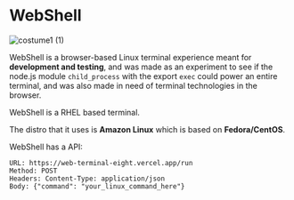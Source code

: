 
# WebShell
![costume1 (1)](https://github.com/user-attachments/assets/e694a042-cc9e-426b-a6b2-596b2314f7ce)

WebShell is a browser-based Linux terminal experience meant for **development and testing**, and was made as an experiment to see if the node.js module `child_process` with the export `exec` could power an entire terminal, and was also made in need of terminal technologies in the browser.


WebShell is a RHEL based terminal.

The distro that it uses is **Amazon Linux** which is based on **Fedora/CentOS**.

WebShell has a API:
```http
URL: https://web-terminal-eight.vercel.app/run
Method: POST
Headers: Content-Type: application/json
Body: {"command": "your_linux_command_here"}
```
